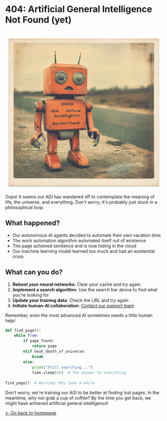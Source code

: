 # 404: Artificial General Intelligence Not Found (yet)

![A confused robot](../images/error404_agi_not_found.png)

Oops! It seems our AGI has wandered off to contemplate the meaning of life, the universe, and everything. Don't worry, it's probably just stuck in a philosophical loop.

## What happened?

- Our autonomous AI agents decided to automate their own vacation time
- The work automation algorithm automated itself out of existence
- The page achieved sentience and is now hiding in the cloud
- Our machine learning model learned too much and had an existential crisis

## What can you do?

1. **Reboot your neural networks**: Clear your cache and try again
2. **Implement a search algorithm**: Use the search bar above to find what you're looking for
3. **Update your training data**: Check the URL and try again
4. **Initiate human-AI collaboration**: [Contact our support team](mailto:jonchun2000@gmail.com)

Remember, even the most advanced AI sometimes needs a little human help!

```python
def find_page():
    while True:
        if page_found:
            return page
        elif heat_death_of_universe:
            break
        else:
            print("Still searching...")
            time.sleep(42)  # The answer to everything

find_page()  # Warning: May take a while
```

Don't worry, we're training our AGI to be better at finding lost pages. In the meantime, why not grab a cup of coffee? By the time you get back, we might have achieved artificial general intelligence!

[← Go back to homepage](/)